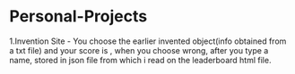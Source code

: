 # Personal-Projects
1.Invention Site - You choose the earlier invented object(info obtained from a txt file) and your score is , when you choose wrong, after you type a name, stored in json file from which i read on the leaderboard html file.

